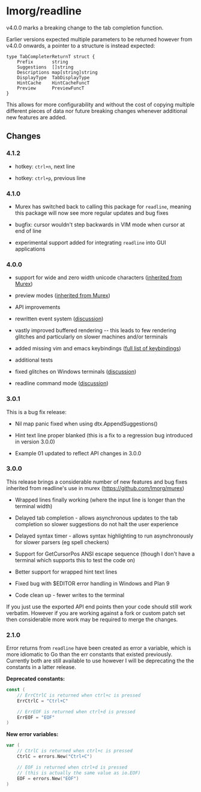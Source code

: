 # lmorg/readline

v4.0.0 marks a breaking change to the tab completion function.

Earlier versions expected multiple parameters to be returned however from
v4.0.0 onwards, a pointer to a structure is instead expected:
```
type TabCompleterReturnT struct {
	Prefix       string
	Suggestions  []string
	Descriptions map[string]string
	DisplayType  TabDisplayType
	HintCache    HintCacheFuncT
	Preview      PreviewFuncT
}
```
This allows for more configurability and without the cost of copying multiple
different pieces of data nor future breaking changes whenever additional new
features are added.

## Changes

### 4.1.2

* hotkey: `ctrl+n`, next line

* hotkey: `ctrl+p`, previous line 

### 4.1.0

* Murex has switched back to calling this package for `readline`, meaning this
  package will now see more regular updates and bug fixes

* bugfix: cursor wouldn't step backwards in VIM mode when cursor at end of line

* experimental support added for integrating `readline` into GUI applications

### 4.0.0

* support for wide and zero width unicode characters
  ([inherited from Murex](https://murex.rocks/changelog/v4.0.html))

* preview modes
  ([inherited from Murex](https://murex.rocks/user-guide/interactive-shell.html#preview))

* API improvements

* rewritten event system
  ([discussion](https://github.com/lmorg/murex/discussions/799))

* vastly improved buffered rendering -- this leads to few rendering glitches
  and particularly on slower machines and/or terminals

* added missing vim and emacs keybindings
  ([full list of keybindings](listhttps://murex.rocks/user-guide/terminal-keys.html))

* additional tests

* fixed glitches on Windows terminals
  ([discussion](https://github.com/lmorg/murex/issues/630))

* readline command mode
  ([discussion](https://github.com/lmorg/murex/discussions/905))

### 3.0.1

This is a bug fix release:

* Nil map panic fixed when using dtx.AppendSuggestions()

* Hint text line proper blanked (this is a fix to a regression bug introduced
  in version 3.0.0)

* Example 01 updated to reflect API changes in 3.0.0

### 3.0.0

This release brings a considerable number of new features and bug fixes
inherited from readline's use in murex (https://github.com/lmorg/murex)

* Wrapped lines finally working (where the input line is longer than the
  terminal width)

* Delayed tab completion - allows asynchronous updates to the tab completion so
  slower suggestions do not halt the user experience

* Delayed syntax timer - allows syntax highlighting to run asynchronously for
  slower parsers (eg spell checkers)

* Support for GetCursorPos ANSI escape sequence (though I don't have a terminal
  which supports this to test the code on)

* Better support for wrapped hint text lines

* Fixed bug with $EDITOR error handling in Windows and Plan 9

* Code clean up - fewer writes to the terminal

If you just use the exported API end points then your code should still work
verbatim. However if you are working against a fork or custom patch set then
considerable more work may be required to merge the changes.

### 2.1.0

Error returns from `readline` have been created as error a variable, which is
more idiomatic to Go than the err constants that existed previously. Currently
both are still available to use however I will be deprecating the the constants
in a latter release.

**Deprecated constants:**
```go
const (
	// ErrCtrlC is returned when ctrl+c is pressed
	ErrCtrlC = "Ctrl+C"

	// ErrEOF is returned when ctrl+d is pressed
	ErrEOF = "EOF"
)
```

**New error variables:**
```go
var (
	// CtrlC is returned when ctrl+c is pressed
	CtrlC = errors.New("Ctrl+C")

	// EOF is returned when ctrl+d is pressed
	// (this is actually the same value as io.EOF)
	EOF = errors.New("EOF")
)
```
